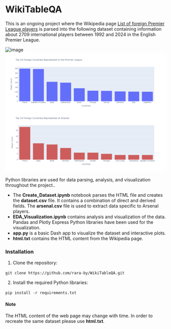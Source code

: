 # WikiTableQA

This is an ongoing project where the Wikipedia page [List of foreign Premier League players](https://en.wikipedia.org/wiki/List_of_foreign_Premier_League_players) is parsed into the following dataset containing information about 2709 international players between 1992 and 2024 in the English Premier League.

![image](https://github.com/rara-by/WikiTableQA/assets/63100531/c4d00815-a4c4-42a9-9b80-5be2d02667f2) ![image](collage1.jpg)


Python libraries are used for data parsing, analysis, and visualization throughout the project..

- The **Create_Dataset.ipynb** notebook parses the HTML file and creates the **dataset.csv** file. It contains a combination of direct and derived fields. The **arsenal.csv** file is used to extract data specific to Arsenal players.
- **EDA_Visualization.ipynb** contains analysis and visualization of the data. Pandas and Plotly Express Python libraries have been used for the visualization.
- **app.py** is a basic Dash app to visualize the dataset and interactive plots.
- **html.txt** contains the HTML content from the Wikipedia page.


### Installation

1. Clone the repository:

`git clone https://github.com/rara-by/WikiTableQA.git`

2. Install the required Python libraries:

`pip install -r requirements.txt`


#### Note
The HTML content of the web page may change with time. In order to recreate the same dataset please use **html.txt**.

